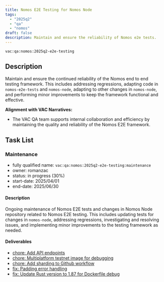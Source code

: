 ```yaml
---
title: Nomos E2E Testing for Nomos Node
tags:
  - "2025q2"
  - "qa"
  - "nomos"  
draft: false  
description: Maintain and ensure the reliability of Nomos e2e tests.
---
```


`vac:qa:nomos:2025q2-e2e-testing`

## Description
Maintain and ensure the continued reliability of the Nomos end to end testing framework. 
This includes addressing regressions, adapting code in `nomos-e2e-tests` and `nomos-node`, 
adapting to other changes in `nomos-node`, 
and performing minor improvements to keep the framework functional and effective.

**Alignment with VAC Narratives:**

* The VAC QA team supports internal collaboration and efficiency
  by maintaining the quality and reliability of the Nomos E2E framework.

## Task List

### Maintenance

* fully qualified name: `vac:qa:nomos:2025q2-e2e-testing:maintenance`
* owner: romanzac
* status: in progress (30%)
* start-date: 2025/04/01
* end-date: 2025/06/30

#### Description
Ongoing maintenance of Nomos E2E tests and changes in Nomos Node repository related to Nomos E2E testing. 
This includes updating tests for changes in `nomos-node`, addressing regressions, 
investigating and resolving issues, and implementing minor improvements to the testing framework as needed.

#### Deliverables
* [chore: Add API endpoints](https://github.com/logos-co/nomos-e2e-tests/pull/13)
* [chore: Multiplatform testnet image for debugging](https://github.com/logos-co/nomos/pull/1212)
* [chore: Add sharding to Github workflow](https://github.com/logos-co/nomos-e2e-tests/pull/16)
* [fix: Padding error handling](https://github.com/logos-co/nomos-e2e-tests/pull/17)
* [fix: Update Rust version to 1.87 for Dockerfile debug](https://github.com/logos-co/nomos/pull/1278)
